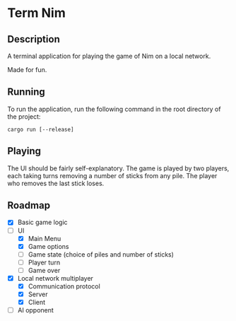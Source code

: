 # Term Nim

## Description
A terminal application for playing the game of Nim on a local network.

Made for fun.

## Running
To run the application, run the following command in the root directory of the project:
```
cargo run [--release]
```

## Playing
The UI should be fairly self-explanatory. The game is played by two players, each taking turns removing a number of sticks from any pile. The player who removes the last stick loses.

## Roadmap
- [x] Basic game logic
- [ ] UI
  - [x] Main Menu
  - [x] Game options
  - [ ] Game state (choice of piles and number of sticks)
  - [ ] Player turn
  - [ ] Game over
- [X] Local network multiplayer
  - [X] Communication protocol
  - [X] Server
  - [X] Client
- [ ] AI opponent